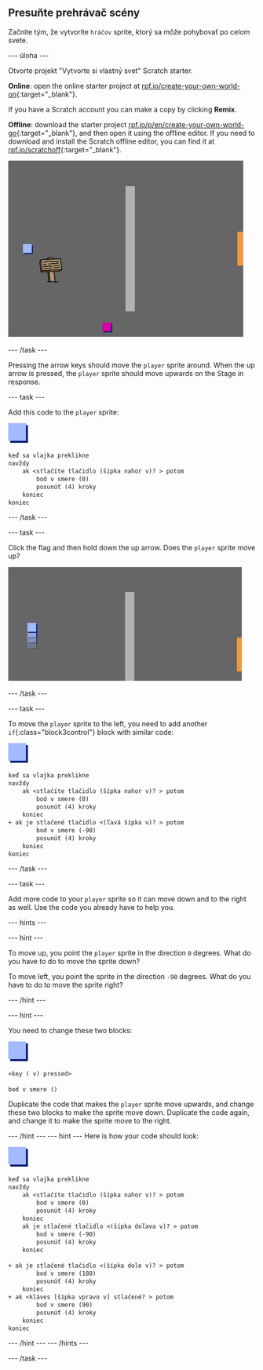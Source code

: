 ## Presuňte prehrávač scény

Začnite tým, že vytvoríte `hráčov` sprite, ktorý sa môže pohybovať po celom svete.

\--- úloha \---

Otvorte projekt "Vytvorte si vlastný svet" Scratch starter.

**Online**: open the online starter project at [rpf.io/create-your-own-world-on](http://rpf.io/create-your-own-world-on){:target="_blank"}.

If you have a Scratch account you can make a copy by clicking **Remix**.

**Offline**: download the starter project [rpf.io/p/en/create-your-own-world-go](http://rpf.io/p/en/create-your-own-world-go){:target="_blank"}, and then open it using the offline editor. If you need to download and install the Scratch offline editor, you can find it at [rpf.io/scratchoff](https://rpf.io/scratchoff){:target="_blank"}.

![screenshot](images/world-starter.png)

\--- /task \---

Pressing the arrow keys should move the `player` sprite around. When the up arrow is pressed, the `player` sprite should move upwards on the Stage in response.

\--- task \---

Add this code to the `player` sprite:

![player](images/player.png)

```blocks3
keď sa vlajka preklikne
navždy
    ak <stlačíte tlačidlo (šípka nahor v)? > potom
        bod v smere (0)
        posunúť (4) kroky
    koniec
koniec
```

\--- /task \---

\--- task \---

Click the flag and then hold down the up arrow. Does the `player` sprite move up?

![screenshot](images/world-up.png)

\--- /task \---

\--- task \---

To move the `player` sprite to the left, you need to add another `if`{:class="block3control"} block with similar code:

![player](images/player.png)

```blocks3
keď sa vlajka preklikne
navždy
    ak <stlačíte tlačidlo (šípka nahor v)? > potom
        bod v smere (0)
        posunúť (4) kroky
    koniec
+ ak je stlačené tlačidlo <(ľavá šípka v)? > potom
        bod v smere (-90)
        posunúť (4) kroky
    koniec
koniec
```

\--- /task \---

\--- task \---

Add more code to your `player` sprite so it can move down and to the right as well. Use the code you already have to help you.

\--- hints \---

\--- hint \---

To move up, you point the `player` sprite in the direction `0` degrees. What do you have to do to move the sprite down?

To move left, you point the sprite in the direction `-90` degrees. What do you have to do to move the sprite right?

\--- /hint \---

\--- hint \---

You need to change these two blocks:

![player](images/player.png)

```blocks3
<key ( v) pressed>

bod v smere ()
```

Duplicate the code that makes the `player` sprite move upwards, and change these two blocks to make the sprite move down. Duplicate the code again, and change it to make the sprite move to the right.

\--- /hint \--- \--- hint \--- Here is how your code should look:

![player](images/player.png)

```blocks3
keď sa vlajka preklikne
navždy
    ak <stlačíte tlačidlo (šípka nahor v)? > potom
        bod v smere (0)
        posunúť (4) kroky
    koniec
    ak je stlačené tlačidlo <(šípka doľava v)? > potom
        bod v smere (-90)
        posunúť (4) kroky
    koniec

+ ak je stlačené tlačidlo <(šípka dole v)? > potom
        bod v smere (180)
        posunúť (4) kroky
    koniec
+ ak <kláves [šípka vpravo v] stlačené? > potom
        bod v smere (90)
        posunúť (4) kroky
    koniec
koniec
```

\--- /hint \--- \--- /hints \---

\--- /task \---